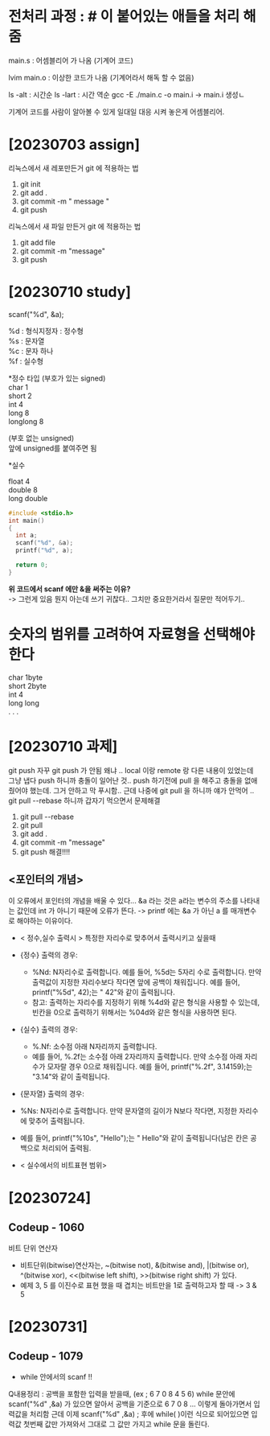 # 전처리 과정 : # 이 붙어있는 애들을 처리 해줌

main.s : 어셈블리어 가 나옴 (기계어 코드)

lvim main.o : 이상한 코드가 나옴 (기계어라서 해독 할 수 없음)

ls -alt : 시간순 
ls -lart : 시간 역순
gcc -E ./main.c -o main.i -> main.i 생성ㄴ


기계어 코드를 사람이 알아볼 수 있게 일대일 대응 시켜 놓은게 어셈블리어.

# [20230703 assign]

리눅스에서 새 레포만든거 git 에 적용하는 법
1. git init
2. git add .
3. git commit -m " message "
4. git push


리눅스에서 새 파일 만든거 git 에 적용하는 법
1. git add  file
2. git commit -m "message"
3. git push

# [20230710 study]

scanf("%d", &a); <br>

%d : 형식지정자 : 정수형 <br> 
%s : 문자열 <br>
%c : 문자 하나 <br>
%f : 실수형 <br>
 
*정수 타입 (부호가 있는 signed)<br>
 char 1<br>
 short 2<br>
 int 4<br>
 long 8<br>
 longlong 8<br>
 
 (부호 없는 unsigned)<br>
  앞에 unsigned를 붙여주면 됨<br>


*실수<br>
 
  float 4<br> 
  double 8  <br>
  long double  <br>
```c
#include <stdio.h>
int main()
{
  int a;
  scanf("%d", &a);
  printf("%d", a);

  return 0;
}
```
**위 코드에서 scanf 에만 &을 써주는 이유?** <br>
-> 그런게 있음 뭔지 아는데 쓰기 귀찮다.. 그치만 중요한거라서 질문만 적어두기..

# 숫자의 범위를 고려하여 자료형을 선택해야한다 
 char 1byte <br>
 short 2byte<br>
 int 4<br>
 long long<br>
 .
 .
 .


# [20230710 과제]

git push 자꾸 git push 가 안됨
왜냐 .. local 이랑 remote 랑 다른 내용이 있었는데 그냥 냅다 push 하니까 충돌이 일어난 것..
push 하기전에 pull 을 해주고 충돌을 없애줬어야 했는데. 그거 안하고 막 푸시함..
근데 나중에  git pull 을 하니까 얘가 안먹어 .. 
git pull --rebase 하니까 갑자기 먹으면서 문제해결 

1. git pull --rebase
2. git pull
3. git add .
4. git commit -m "message"
5. git push
해결!!!!





## <포인터의 개념>

이 오류에서 포인터의 개념을 배울 수 있다... &a 라는 것은 a라는 변수의 주소를 나타내는 값인데 int 가 아니기 때문에 오류가 뜬다. 
-> printf 에는 &a 가 아닌 a 를 매개변수로 해야하는 이유이다. 








* < 정수,실수 출력시 >
특정한 자리수로 맞추어서  출력시키고 싶을때
 * {정수} 출력의 경우:
   * %Nd: N자리수로 출력합니다. 예를 들어, %5d는 5자리 수로 출력합니다. 만약 출력값이 지정한 자리수보다 작다면 앞에 공백이 채워집니다. 예를 들어, printf("%5d", 42);는 " 42"와 같이 출력됩니다.
   * 참고: 출력하는 자리수를 지정하기 위해 %4d와 같은 형식을 사용할 수 있는데, 빈칸을 0으로 출력하기 위해서는 %04d와 같은 형식을 사용하면 된다. <br>
 * {실수} 출력의 경우:
   * %.Nf: 소수점 아래 N자리까지 출력합니다.
   * 예를 들어, %.2f는 소수점 아래 2자리까지 출력합니다. 만약 소수점 아래 자리수가 모자랄 경우 0으로 채워집니다. 예를 들어, printf("%.2f", 3.14159);는 "3.14"와 같이 출력됩니다.
 * {문자열} 출력의 경우:
  * %Ns: N자리수로 출력합니다. 만약 문자열의 길이가 N보다 작다면, 지정한 자리수에 맞추어 출력됩니다.
  * 예를 들어, printf("%10s", "Hello");는 " Hello"와 같이 출력됩니다(남은 칸은 공백으로 처리되어 출력됨.
   
* < 실수에서의 비트표현 범위>





# [20230724]
## Codeup - 1060

비트 단위 연산자
* 비트단위(bitwise)연산자는, ~(bitwise not), &(bitwise and), |(bitwise or), ^(bitwise xor), <<(bitwise left shift), >>(bitwise right shift) 가 있다. 
 * 예제
   3, 5 를 이진수로 표현 했을 때 겹치는 비트만을 1로 출력하고자 할 때
   -> 3 & 5




# [20230731]

## Codeup - 1079

* while 안에서의 scanf !!

 Q내용정리 : 공백을 포함한 입력을 받을때, (ex ; 6 7 0 8 4 5 6)
 while 문안에 scanf("%d" ,&a) 가 있으면 알아서 공백을 기준으로 6 7 0 8 ... 이렇게 돌아가면서 입력값을 처리함 
 근데 이제  scanf("%d" ,&a) ; 후에 
 while( )이런 식으로 되어있으면 입력값 첫번째 값만 가져와서 그대로 그 값만 가지고 while 문을 돌린다. 
